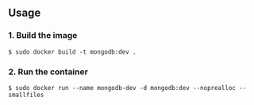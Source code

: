 Usage
-----

### 1. Build the image

    $ sudo docker build -t mongodb:dev .

### 2. Run the container

    $ sudo docker run --name mongodb-dev -d mongodb:dev --noprealloc --smallfiles
